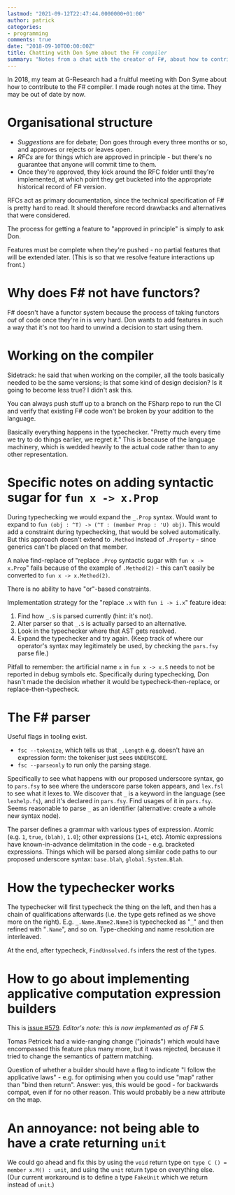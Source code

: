 ```yaml
---
lastmod: "2021-09-12T22:47:44.0000000+01:00"
author: patrick
categories:
- programming
comments: true
date: "2018-09-10T00:00:00Z"
title: Chatting with Don Syme about the F# compiler
summary: "Notes from a chat with the creator of F#, about how to contribute to the compiler."
---
```


In 2018, my team at G-Research had a fruitful meeting with Don Syme about how to contribute to the F# compiler.
I made rough notes at the time.
They may be out of date by now.

# Organisational structure

* *Suggestions* are for debate; Don goes through every three months or so, and approves or rejects or leaves open.
* *RFCs* are for things which are approved in principle - but there's no guarantee that anyone will commit time to them.
* Once they're approved, they kick around the RFC folder until they're implemented, at which point they get bucketed into the appropriate historical record of F# version.

RFCs act as primary documentation, since the technical specification of F# is pretty hard to read.
It should therefore record drawbacks and alternatives that were considered.

The process for getting a feature to "approved in principle" is simply to ask Don.

Features must be complete when they're pushed - no partial features that will be extended later.
(This is so that we resolve feature interactions up front.)

# Why does F# not have functors?

F# doesn't have a functor system because the process of taking functors *out* of code once they're in is very hard.
Don wants to add features in such a way that it's not too hard to unwind a decision to start using them.

# Working on the compiler

Sidetrack: he said that when working on the compiler, all the tools basically needed to be the same versions; is that some kind of design decision?
Is it going to become less true?
I didn't ask this.

You can always push stuff up to a branch on the FSharp repo to run the CI and verify that existing F# code won't be broken by your addition to the language.

Basically everything happens in the typechecker.
"Pretty much every time we try to do things earlier, we regret it."
This is because of the language machinery, which is wedded heavily to the actual code rather than to any other representation.

# Specific notes on adding syntactic sugar for `fun x -> x.Prop`

During typechecking we would expand the `_.Prop` syntax.
Would want to expand to `fun (obj : ^T) -> (^T : (member Prop : 'U) obj)`.
This would add a constraint during typechecking, that would be solved automatically.
But this approach doesn't extend to `.Method` instead of `.Property` - since generics can't be placed on that member.

A naive find-replace of "replace `.Prop` syntactic sugar with `fun x -> x.Prop`" fails because of the example of `.Method(2)` - this can't easily be converted to `fun x -> x.Method(2)`.

There is no ability to have "or"-based constraints.

Implementation strategy for the "replace `.x` with `fun i -> i.x`" feature idea:
1. Find how `_.S` is parsed currently (hint: it's not).
2. Alter parser so that `_.S` is actually parsed to an alternative.
3. Look in the typechecker where that AST gets resolved.
4. Expand the typechecker and try again.
(Keep track of where our operator's syntax may legitimately be used, by checking the `pars.fsy` parse file.)

Pitfall to remember: the artificial name `x` in `fun x -> x.S` needs to not be reported in debug symbols etc.
Specifically during typechecking, Don hasn't made the decision whether it would be typecheck-then-replace, or replace-then-typecheck.

# The F# parser

Useful flags in tooling exist.

* `fsc --tokenize`, which tells us that `_.Length` e.g. doesn't have an expression form: the tokeniser just sees `UNDERSCORE`.
* `fsc --parseonly` to run only the parsing stage.

Specifically to see what happens with our proposed underscore syntax, go to `pars.fsy` to see where the underscore parse token appears, and `lex.fsl` to see what it lexes to.
We discover that `_` is a keyword in the language (see `lexhelp.fs`), and it's declared in `pars.fsy`.
Find usages of it in `pars.fsy`.
Seems reasonable to parse `_` as an identifier (alternative: create a whole new syntax node).

The parser defines a grammar with various types of expression. Atomic (e.g. `1`, `true`, `(blah)`, `1.0`); other expressions (`1+1`, etc).
Atomic expressions have known-in-advance delimitation in the code - e.g. bracketed expressions.
Things which will be parsed along similar code paths to our proposed underscore syntax: `base.blah`, `global.System.Blah`.

# How the typechecker works

The typechecker will first typecheck the thing on the left, and then has a chain of qualifications afterwards (i.e. the type gets refined as we shove more on the right).
E.g. `_.Name.Name2.Name3` is typechecked as "`_`" and then refined with "`.Name`", and so on.
Type-checking and name resolution are interleaved.

At the end, after typecheck, `FindUnsolved.fs` infers the rest of the types.

# How to go about implementing applicative computation expression builders
This is [issue #579](https://github.com/fsharp/fslang-suggestions/issues/579).
*Editor's note: this is now implemented as of F# 5.*

Tomas Petricek had a wide-ranging change ("joinads") which would have encompassed this feature plus many more, but it was rejected, because it tried to change the semantics of pattern matching.

Question of whether a builder should have a flag to indicate "I follow the applicative laws" - e.g. for optimising when you could use "map" rather than "bind then return".
Answer: yes, this would be good - for backwards compat, even if for no other reason.
This would probably be a new attribute on the map.

# An annoyance: not being able to have a crate returning `unit`

We could go ahead and fix this by using the `void` return type on `type C () = member x.M() : unit`, and using the `unit` return type on everything else.
(Our current workaround is to define a type `FakeUnit` which we return instead of `unit`.)
